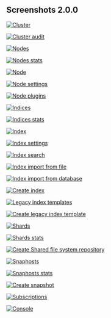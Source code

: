 ## Screenshots 2.0.0

[![Cluster](https://raw.githubusercontent.com/stephanediondev/elasticsearch-admin/main/screenshots/2.0.0/resized/resized-cluster.png)](https://raw.githubusercontent.com/stephanediondev/elasticsearch-admin/main/screenshots/2.0.0/original/original-cluster.png)

[![Cluster audit](https://raw.githubusercontent.com/stephanediondev/elasticsearch-admin/main/screenshots/2.0.0/resized/resized-cluster-audit.png)](https://raw.githubusercontent.com/stephanediondev/elasticsearch-admin/main/screenshots/2.0.0/original/original-cluster-audit.png)

[![Nodes](https://raw.githubusercontent.com/stephanediondev/elasticsearch-admin/main/screenshots/2.0.0/resized/resized-nodes.png)](https://raw.githubusercontent.com/stephanediondev/elasticsearch-admin/main/screenshots/2.0.0/original/original-nodes.png)

[![Nodes stats](https://raw.githubusercontent.com/stephanediondev/elasticsearch-admin/main/screenshots/2.0.0/resized/resized-nodes-stats.png)](https://raw.githubusercontent.com/stephanediondev/elasticsearch-admin/main/screenshots/2.0.0/original/original-nodes-stats.png)

[![Node](https://raw.githubusercontent.com/stephanediondev/elasticsearch-admin/main/screenshots/2.0.0/resized/resized-node.png)](https://raw.githubusercontent.com/stephanediondev/elasticsearch-admin/main/screenshots/2.0.0/original/original-node.png)

[![Node settings](https://raw.githubusercontent.com/stephanediondev/elasticsearch-admin/main/screenshots/2.0.0/resized/resized-node-settings.png)](https://raw.githubusercontent.com/stephanediondev/elasticsearch-admin/main/screenshots/2.0.0/original/original-node-settings.png)

[![Node plugins](https://raw.githubusercontent.com/stephanediondev/elasticsearch-admin/main/screenshots/2.0.0/resized/resized-node-plugins.png)](https://raw.githubusercontent.com/stephanediondev/elasticsearch-admin/main/screenshots/2.0.0/original/original-node-plugins.png)

[![Indices](https://raw.githubusercontent.com/stephanediondev/elasticsearch-admin/main/screenshots/2.0.0/resized/resized-indices.png)](https://raw.githubusercontent.com/stephanediondev/elasticsearch-admin/main/screenshots/2.0.0/original/original-indices.png)

[![Indices stats](https://raw.githubusercontent.com/stephanediondev/elasticsearch-admin/main/screenshots/2.0.0/resized/resized-indices-stats.png)](https://raw.githubusercontent.com/stephanediondev/elasticsearch-admin/main/screenshots/2.0.0/original/original-indices-stats.png)

[![Index](https://raw.githubusercontent.com/stephanediondev/elasticsearch-admin/main/screenshots/2.0.0/resized/resized-index.png)](https://raw.githubusercontent.com/stephanediondev/elasticsearch-admin/main/screenshots/2.0.0/original/original-index.png)

[![Index settings](https://raw.githubusercontent.com/stephanediondev/elasticsearch-admin/main/screenshots/2.0.0/resized/resized-index-settings.png)](https://raw.githubusercontent.com/stephanediondev/elasticsearch-admin/main/screenshots/2.0.0/original/original-index-settings.png)

[![Index search](https://raw.githubusercontent.com/stephanediondev/elasticsearch-admin/main/screenshots/2.0.0/resized/resized-index-search.png)](https://raw.githubusercontent.com/stephanediondev/elasticsearch-admin/main/screenshots/2.0.0/original/original-index-search.png)

[![Index import from file](https://raw.githubusercontent.com/stephanediondev/elasticsearch-admin/main/screenshots/2.0.0/resized/resized-index-file-import.png)](https://raw.githubusercontent.com/stephanediondev/elasticsearch-admin/main/screenshots/2.0.0/original/original-index-file-import.png)

[![Index import from database](https://raw.githubusercontent.com/stephanediondev/elasticsearch-admin/main/screenshots/2.0.0/resized/resized-index-database-import.png)](https://raw.githubusercontent.com/stephanediondev/elasticsearch-admin/main/screenshots/2.0.0/original/original-index-database-import.png)

[![Create index](https://raw.githubusercontent.com/stephanediondev/elasticsearch-admin/main/screenshots/2.0.0/resized/resized-index-create.png)](https://raw.githubusercontent.com/stephanediondev/elasticsearch-admin/main/screenshots/2.0.0/original/original-index-create.png)

[![Legacy index templates](https://raw.githubusercontent.com/stephanediondev/elasticsearch-admin/main/screenshots/2.0.0/resized/resized-index-templates-legacy.png)](https://raw.githubusercontent.com/stephanediondev/elasticsearch-admin/main/screenshots/2.0.0/original/original-index-templates-legacy.png)

[![Create legacy index template](https://raw.githubusercontent.com/stephanediondev/elasticsearch-admin/main/screenshots/2.0.0/resized/resized-index-template-create-legacy.png)](https://raw.githubusercontent.com/stephanediondev/elasticsearch-admin/main/screenshots/2.0.0/original/original-index-template-create-legacy.png)

[![Shards](https://raw.githubusercontent.com/stephanediondev/elasticsearch-admin/main/screenshots/2.0.0/resized/resized-shards.png)](https://raw.githubusercontent.com/stephanediondev/elasticsearch-admin/main/screenshots/2.0.0/original/original-shards.png)

[![Shards stats](https://raw.githubusercontent.com/stephanediondev/elasticsearch-admin/main/screenshots/2.0.0/resized/resized-shards-stats.png)](https://raw.githubusercontent.com/stephanediondev/elasticsearch-admin/main/screenshots/2.0.0/original/original-shards-stats.png)

[![Create Shared file system repository](https://raw.githubusercontent.com/stephanediondev/elasticsearch-admin/main/screenshots/2.0.0/resized/resized-repository-create-fs.png)](https://raw.githubusercontent.com/stephanediondev/elasticsearch-admin/main/screenshots/2.0.0/original/original-repository-create-fs.png)

[![Snaphosts](https://raw.githubusercontent.com/stephanediondev/elasticsearch-admin/main/screenshots/2.0.0/resized/resized-snapshots.png)](https://raw.githubusercontent.com/stephanediondev/elasticsearch-admin/main/screenshots/2.0.0/original/original-snapshots.png)

[![Snaphosts stats](https://raw.githubusercontent.com/stephanediondev/elasticsearch-admin/main/screenshots/2.0.0/resized/resized-snapshots-stats.png)](https://raw.githubusercontent.com/stephanediondev/elasticsearch-admin/main/screenshots/2.0.0/original/original-snapshots-stats.png)

[![Create snapshot](https://raw.githubusercontent.com/stephanediondev/elasticsearch-admin/main/screenshots/2.0.0/resized/resized-snapshot-create.png)](https://raw.githubusercontent.com/stephanediondev/elasticsearch-admin/main/screenshots/2.0.0/original/original-snapshot-create.png)

[![Subscriptions](https://raw.githubusercontent.com/stephanediondev/elasticsearch-admin/main/screenshots/2.0.0/resized/resized-subscriptions.png)](https://raw.githubusercontent.com/stephanediondev/elasticsearch-admin/main/screenshots/2.0.0/original/original-subscriptions.png)

[![Console](https://raw.githubusercontent.com/stephanediondev/elasticsearch-admin/main/screenshots/2.0.0/resized/resized-console.png)](https://raw.githubusercontent.com/stephanediondev/elasticsearch-admin/main/screenshots/2.0.0/original/original-console.png)

